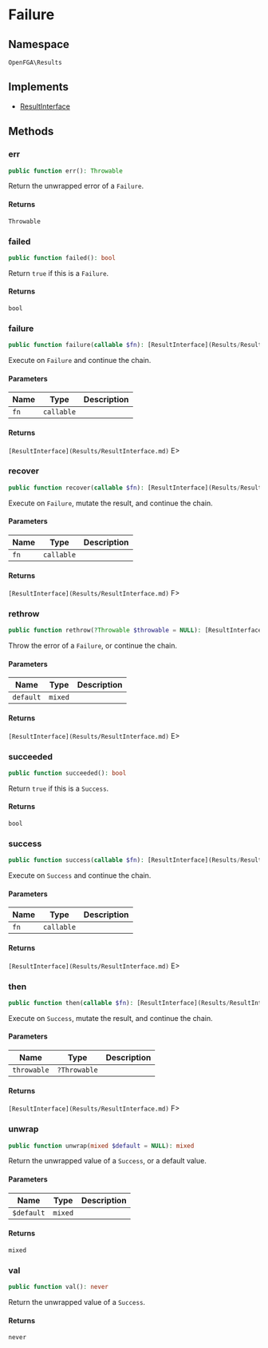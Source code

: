 # Failure


## Namespace
`OpenFGA\Results`

## Implements
* [ResultInterface](Results/ResultInterface.md)



## Methods
### err


```php
public function err(): Throwable
```

Return the unwrapped error of a `Failure`.


#### Returns
`Throwable`

### failed


```php
public function failed(): bool
```

Return `true` if this is a `Failure`.


#### Returns
`bool`

### failure


```php
public function failure(callable $fn): [ResultInterface](Results/ResultInterface.md)
```

Execute on `Failure` and continue the chain.

#### Parameters
| Name | Type | Description |
|------|------|-------------|
| `fn` | `callable` |  |

#### Returns
`[ResultInterface](Results/ResultInterface.md)`
 E&gt;

### recover


```php
public function recover(callable $fn): [ResultInterface](Results/ResultInterface.md)
```

Execute on `Failure`, mutate the result, and continue the chain.

#### Parameters
| Name | Type | Description |
|------|------|-------------|
| `fn` | `callable` |  |

#### Returns
`[ResultInterface](Results/ResultInterface.md)`
 F&gt;

### rethrow


```php
public function rethrow(?Throwable $throwable = NULL): [ResultInterface](Results/ResultInterface.md)
```

Throw the error of a `Failure`, or continue the chain.

#### Parameters
| Name | Type | Description |
|------|------|-------------|
| `default` | `mixed` |  |

#### Returns
`[ResultInterface](Results/ResultInterface.md)`
 E&gt;

### succeeded


```php
public function succeeded(): bool
```

Return `true` if this is a `Success`.


#### Returns
`bool`

### success


```php
public function success(callable $fn): [ResultInterface](Results/ResultInterface.md)
```

Execute on `Success` and continue the chain.

#### Parameters
| Name | Type | Description |
|------|------|-------------|
| `fn` | `callable` |  |

#### Returns
`[ResultInterface](Results/ResultInterface.md)`
 E&gt;

### then


```php
public function then(callable $fn): [ResultInterface](Results/ResultInterface.md)
```

Execute on `Success`, mutate the result, and continue the chain.

#### Parameters
| Name | Type | Description |
|------|------|-------------|
| `throwable` | `?Throwable` |  |

#### Returns
`[ResultInterface](Results/ResultInterface.md)`
 F&gt;

### unwrap


```php
public function unwrap(mixed $default = NULL): mixed
```

Return the unwrapped value of a `Success`, or a default value.

#### Parameters
| Name | Type | Description |
|------|------|-------------|
| `$default` | `mixed` |  |

#### Returns
`mixed`

### val


```php
public function val(): never
```

Return the unwrapped value of a `Success`.


#### Returns
`never`

